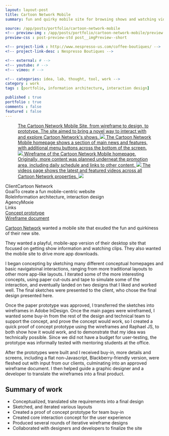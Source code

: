 ```yaml
---
layout: layout-post
title: Cartoon Network Mobile
summary: fun and quirky mobile site for browsing shows and watching videos 

source: /app/posts/portfolio/cartoon-network-mobile
<!-- preview-img : /app/posts/portfolio/cartoon-network-mobile/preview.png -->
preview-css : post-preview-std post__imgPreview--short

<!-- project-link : http://www.nespresso-us.com/coffee-boutiques/ -->
<!-- project-link-desc : Nespresso Boutiques -->

<!-- external: # -->
<!-- youtube: # -->
<!-- vimeo: # -->

<!-- categories: idea, lab, thought, tool, work -->
category : work
tags : [portfolio, information architecture, interaction design]

published : true
portfolio : true
comments : false
featured : false
---
```


<figure class="figure-wide">
  <div class="royalSlider rsMinW show-adjacent slider">
    <a class="rsImg" href="{{page.source}}/1.png">
      The Cartoon Network Mobile Site, from wireframe to design, to prototype. The site aimed to bring a novel way to interact with and explore Cartoon Network's shows.
      <img src="{{page.source}}/1sm.png" class="rsTmb" />
    </a>
    <a class="rsImg" href="{{page.source}}/2.png">
      The Cartoon Network Mobile homepage shows a section of main news and features, with additional menu buttons across the bottom of the screen.
      <img src="{{page.source}}/2sm.png" class="rsTmb" />
    </a>
    <a class="rsImg" href="{{page.source}}/3.png">
      Wireframe of the Cartoon Network Mobile homepage. Originally, more content was planned underneat the promotion area, including daily schedule and links to other content.
      <img src="{{page.source}}/3sm.png" class="rsTmb" />
    </a>
    <a class="rsImg" href="{{page.source}}/4.png">
      The videos page shows the latest and featured videos across all Cartoon Network properties.
      <img src="{{page.source}}/4sm.png" class="rsTmb" />
    </a>
  </div>
</figure>


<div class="callout">
  <div class="callout--row">
     <span class="title">Client</span><span class="content">Cartoon Network</span>
  </div>

  <div class="callout--row">
     <span class="title">Goal</span><span class="content">To create a fun mobile-centric website</span>
  </div>

  <div class="callout--row">
     <span class="title">Role</span><span class="content">Information architecture, interaction design</span>
  </div>

  <div class="callout--row">
     <span class="title">Agency</span><span class="content">Moxie</span>
  </div>

  <div class="callout--row">
     <span class="title">Links</span>
     <span class="content">
      <div><a href="{{page.source}}/cartoon.html">Concept prototype</a></div>
      <div><a href="{{page.source}}/mobile_web_v4.7_notes_9-23-11.pdf">Wireframe document</a></div>
    </span>
  </div>

</div>

<!-- 
<div class="flexslider">
  <ul class="slides">


    <li>
      <a href="{{page.source}}/3.png" title="Cartoon Network Mobile Homepage" rel="lightbox-cnmobile">
         <img src="{{page.source}}/3sm.png" />
         <p class="flex-caption"></p>
      </a>
    </li>

    <li>
      <a href="{{page.source}}/4.png" title="Videos Page" rel="lightbox-cnmobile">
         <img src="{{page.source}}/4sm.png" />
         <p class="flex-caption">The videos page shows the latest and featured videos across all Cartoon Network properties.</p>
      </a>
    </li>

    <li>
      <a href="{{page.source}}/5.png" title="Videos Page Wireframe" rel="lightbox-cnmobile">
         <img src="{{page.source}}/5sm.png" />
         <p class="flex-caption">Originally, views, ratings, and other information was slted to be shown on the videos page.</p>
      </a>
    </li>

    <li>
      <a href="{{page.source}}/6.png" title="Pull-Up Menu" rel="lightbox-cnmobile">
         <img src="{{page.source}}/6sm.png" />
         <p class="flex-caption">The show pull-up menu acts as a reverse drop-down menu that display a scrollable list of shows in alphabetical order.</p>
      </a>
    </li>

    <li>
      <a href="{{page.source}}/7.png" title="Pull-Up Menu Wireframe" rel="lightbox-cnmobile">
         <img src="{{page.source}}/7sm.png" />
         <p class="flex-caption">The show pull-up menu acts as a reverse drop-down menu that display a scrollable list of shows in alphabetical order.</p>
      </a>
    </li>

    <li>
      <a href="{{page.source}}/8.png" title="Closing the Pull-Up Menu" rel="lightbox-cnmobile">
         <img src="{{page.source}}/8sm.png" />
         <p class="flex-caption">Wireframe page that shows the action of the Pull-Up menu being closed. Users would either tap or drag the the tab down to close the Pull-Up menu.</p>
      </a>
    </li>

    <li>
      <a href="{{page.source}}/9.png" title="Simple Mobile Site" rel="lightbox-cnmobile">
         <img src="{{page.source}}/9sm.png" />
         <p class="flex-caption">Wireframe of an alternate, easier and cheaper-to-develop mobile site that retains the same themes and functionality, but relies less on JavaScript.</p>
      </a>
    </li>
    <li>
      <a href="{{page.source}}/10.png" title="Show Homepage" rel="lightbox-cnmobile">
         <img src="{{page.source}}/10sm.png" />
         <p class="flex-caption">Each show has its own custom homepage, with video clips, background info, apps, and other information relevant to the show.</p>
      </a>
    </li>
    <li>
      <a href="{{page.source}}/11.png" title="Interim Page" rel="lightbox-cnmobile">
         <img src="{{page.source}}/11sm.png" />
         <p class="flex-caption">An interim page that asks users if they would like to see the mobile or full site, download the CN app or add the mobile site to the home screen.</p>
      </a>
    </li>
    <li>
      <a href="{{page.source}}/12.png" title="Show Info Page" rel="lightbox-cnmobile">
         <img src="{{page.source}}/12sm.png" />
         <p class="flex-caption">The show info page gives more information about a specific show, like characters, locations, settings, and plot.</p>
      </a>
    </li>
  </ul>
</div>
 -->


[Cartoon Network](http://www.cartoonnetwork.com/) wanted a mobile site that exuded the fun and quirkiness of their new site.

They wanted a playful, mobile-app version of their desktop site that focused on getting show information and watching clips. They also wanted the mobile site to drive more app downloads.

I began concepting by sketching many different conceptual homepages and basic navigatoinal interactions, ranging from more traditional layouts to other more app-like layouts. I iterated some of the more interesting concepts, using paper cut-outs and tape to simulate some of the interaction, and eventually landed on two designs that I liked and worked well. The final sketches were presented to the client, who chose the final design presented here.

Once the paper prototype was approved, I transferred the sketches into wireframes in Adobe InDesign. Once the main pages were wireframed, I wanted some buy-in from the rest of the design and technical team to support the concept, and prove the concept would work, so I created a quick proof of concept prototype using the wireframes and Raphael JS, to both show how it would work, and to demonstrate that my idea was technically possible. Since we did not have a budget for user-testing, the prototype was informally tested with mentoring students at the office.

After the prototypes were built and I received buy-in, more details and screens, including a flat non-Javascript, Blackberry-friendly version, were fleshed out with input from our clients, culminating into an approved wireframe document. I then helped guide a graphic designer and a developer to translate the wireframes into a final product.


<div class="callout">
  <h2 class="no-margin">Summary of work</h2>
  <div class="callout--row">
    <ul>
      <li>Conceptualized, translated site requirements into a final design</li>
      <li>Sketched, and iterated various layouts</li>
      <li>Created a proof of concept prototype for team buy-in</li>
      <li>Created core interaction concept for the user experience</li>
      <li>Produced several rounds of iterative wireframe designs</li>
      <li>Collaborated with designers and developers to finalize the site</li>
    </ul>
  </div>
</div>

